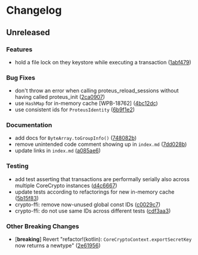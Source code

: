 # Changelog

## Unreleased

### Features

- hold a file lock on they keystore while executing a transaction ([1abf479](https://github.com/wireapp/core-crypto/commit/1abf4794532b07c7ea04a77354fdbce010bb4a3a))

### Bug Fixes

- don't throw an error when calling proteus_reload_sessions without having called proteus_init ([2ca0907](https://github.com/wireapp/core-crypto/commit/2ca0907334a063853be9e91998c249f2ac1b1476))
- use `HashMap` for in-memory cache [WPB-18762] ([4bc12dc](https://github.com/wireapp/core-crypto/commit/4bc12dc382328cc937854d7b95eabb5f2461bf8a))
- use consistent ids for `ProteusIdentity` ([6b9f1e2](https://github.com/wireapp/core-crypto/commit/6b9f1e20f632802aafc5bec086d3ed93d5c734fe))

### Documentation

- add docs for `ByteArray.toGroupInfo()` ([748082b](https://github.com/wireapp/core-crypto/commit/748082b8d127f4571982d64cb48ebdf7bd4f6364))
- remove unintended code comment showing up in  `index.md` ([7dd028b](https://github.com/wireapp/core-crypto/commit/7dd028b55c575c63c8d917073842c7f5c31dba17))
- update links in `index.md` ([a085ae6](https://github.com/wireapp/core-crypto/commit/a085ae67d1af84c3d00be1e6478c6e5b496f67d3))

### Testing

- add test asserting that transactions are performally serially also across multiple CoreCrypto instances ([d4c6667](https://github.com/wireapp/core-crypto/commit/d4c6667d06d4be7971ab0d0af144587456d7023e))
- update tests according to refactorings for new in-memory cache ([5b15f83](https://github.com/wireapp/core-crypto/commit/5b15f8337f41eaacecf9880d019669f99cb8fb99))
- crypto-ffi: remove now-unused global const IDs ([c0029c7](https://github.com/wireapp/core-crypto/commit/c0029c78777e6178d59d61a3fbeddef186a62366))
- crypto-ffi: do not use same IDs across different tests ([cdf3aa3](https://github.com/wireapp/core-crypto/commit/cdf3aa3c9f98e0a794f63b4e301486f8528dc6e3))

### Other Breaking Changes

- [**breaking**] Revert "refactor!(kotlin): `CoreCryptoContext.exportSecretKey` now returns a newtype" ([2e61956](https://github.com/wireapp/core-crypto/commit/2e6195669a9840c7c4448d61acd6be4906d5dfcb))


